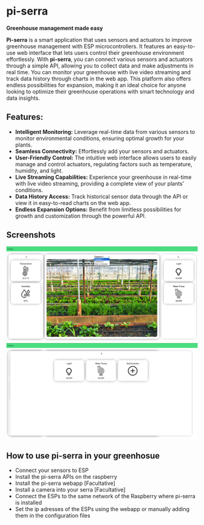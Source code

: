 # pi-serra
__Greenhouse management made easy__

**Pi-serra** is a smart application that uses sensors and actuators to improve greenhouse management with ESP microcontrollers. It features an easy-to-use web interface that lets users control their greenhouse environment effortlessly.
With **pi-serra**, you can connect various sensors and actuators through a simple API, allowing you to collect data and make adjustments in real time. You can monitor your greenhouse with live video streaming and track data history through charts in the web app.
This platform also offers endless possibilities for expansion, making it an ideal choice for anyone looking to optimize their greenhouse operations with smart technology and data insights.
## Features:
- **Intelligent Monitoring:** Leverage real-time data from various sensors to monitor environmental conditions, ensuring optimal growth for your plants.
- **Seamless Connectivity:** Effortlessly add your sensors and actuators.
- **User-Friendly Control:** The intuitive web interface allows users to easily manage and control actuators, regulating factors such as temperature, humidity, and light.
- **Live Streaming Capabilities:** Experience your greenhouse in real-time with live video streaming, providing a complete view of your plants’ conditions.
- **Data History Access:** Track historical sensor data through the API or view it in easy-to-read charts on the web app.
- **Endless Expansion Options:** Benefit from limitless possibilities for growth and customization through the powerful API.
## Screenshots
![A screenshot of the dashboard](./newebapp_mockup_screenshots/Screenshot%202024-05-18%20231354.png)
![Screenshot](newebapp_mockup_screenshots/Screenshot%202024-05-18%20231649.png)

## How to use pi-serra in your greenhosue
- Connect your sensors to ESP
- Install the pi-serra APIs on the raspberry
- Install the pi-serra webapp [Facultative]
- Install a camera into your serra [Facultative]
- Connect the ESPs to the same network of the Raspberry where pi-serra is installed
- Set the ip adresses of the ESPs using the webapp or manually adding them in the configuration files
